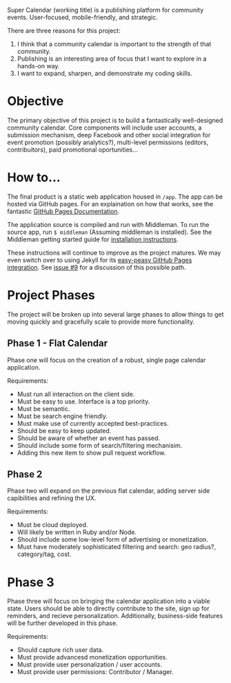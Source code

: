 Super Calendar (working title) is a publishing platform for community events. User-focused, mobile-friendly, and strategic.

There are three reasons for this project:
  1. I think that a community calendar is important to the strength of that community.
  2. Publishing is an interesting area of focus that I want to explore in a hands-on way.
  3. I want to expand, sharpen, and demonstrate my coding skills.

# Objective
The primary objective of this project is to build a fantastically well-designed community calendar. Core components will include user accounts, a submission mechanism, deep Facebook and other social integration for event promotion (possibly analytics?), multi-level permissions (editors, contribuitors), paid promotional oportunities...

# How to... 
The final product is a static web application housed in `/app`. The app can be hosted via GitHub pages. For an explaination on how that works, see the fantastic [GitHub Pages Documentation][GitHub pages].

The application source is compiled and run with Middleman. To run the source app, run `$ middleman` (Assuming middleman is installed). See the Middleman getting started guide for [installation instructions][installing middleman].

These instructions will continue to improve as the project matures. We may even switch over to using Jekyll for its [easy-peasy GitHub Pages integration][Jekyll]. See [issue #9] for a discussion of this possible path.

[GitHub pages]: https://help.github.com/articles/creating-project-pages-manually
[installing middleman]: http://middlemanapp.com/basics/getting-started/#toc_1
[Jekyll]: http://jekyllrb.com/docs/github-pages/
[issue #9]: https://github.com/justinthrelkeld/community-calendar/issues/9

# Project Phases
The project will be broken up into several large phases to allow things to get moving quickly and gracefully scale to provide more functionality.

## Phase 1 - Flat Calendar
Phase one will focus on the creation of a robust, single page calendar application.

Requirements:
  - Must run all interaction on the client side.
  - Must be easy to use. Interface is a top priority.
  - Must be semantic.
  - Must be search engine friendly.
  - Must make use of currently accepted best-practices.
  - Should be easy to keep updated.
  - Should be aware of whether an event has passed.
  - Should include some form of search/filtering mechanisim.
  - Adding this new item to show pull request workflow.

## Phase 2
Phase two will expand on the previous flat calendar, adding server side capibilities and refining the UX.

Requirements:
  - Must be cloud deployed.
  - Will likely be written in Ruby and/or Node.
  - Should include some low-level form of advertising or monetization.
  - Must have moderately sophisticated filtering and search: geo radius?, category/tag, cost.

# Phase 3
Phase three will focus on bringing the calendar application into a viable state. Users should be able to directly contribute to the site, sign up for reminders, and recieve personalization. Additionally, business-side features will be further developed in this phase.

Requirements:
  - Should capture rich user data.
  - Must provide advancesd monetization opportunities.
  - Must provide user personalization / user accounts.
  - Must provide user permissions: Contributor / Manager.